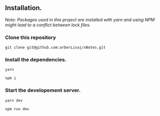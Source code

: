 ## Installation.

_Note: Packages used in this project are installed with yarn and using NPM might lead to a conflict between lock files._

### Clone this repository

```
git clone git@github.com:arberLisaj/xNotes.git
```

### Install the dependencies.

```
yarn
```
```
npm i
```

### Start the developement server.

```
yarn dev
```
```
npm run dev
```
